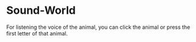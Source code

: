 # Sound-World
For listening the voice of the animal, you can click the animal or press the first letter of that animal.
